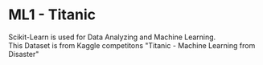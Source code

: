 # ML1 - Titanic
Scikit-Learn is used for Data Analyzing and Machine Learning. <br/>
This Dataset is from Kaggle competitons "Titanic - Machine Learning from Disaster"
